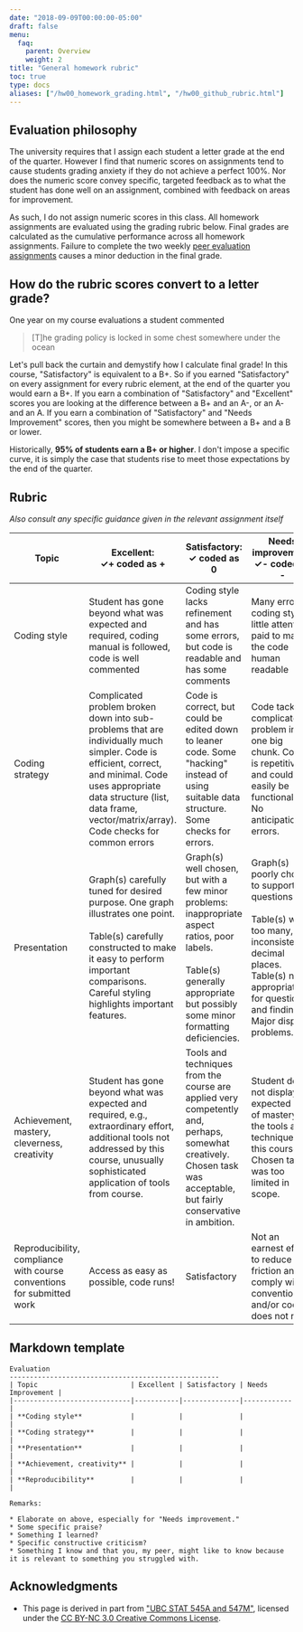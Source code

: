 ```yaml
---
date: "2018-09-09T00:00:00-05:00"
draft: false
menu:
  faq:
    parent: Overview
    weight: 2
title: "General homework rubric"
toc: true
type: docs
aliases: ["/hw00_homework_grading.html", "/hw00_github_rubric.html"]
---
```


## Evaluation philosophy

The university requires that I assign each student a letter grade at the end of the quarter. However I find that numeric scores on assignments tend to cause students grading anxiety if they do not achieve a perfect 100%. Nor does the numeric score convey specific, targeted feedback as to what the student has done well on an assignment, combined with feedback on areas for improvement.

As such, I do not assign numeric scores in this class. All homework assignments are evaluated using the grading rubric below. Final grades are calculated as the cumulative performance across all homework assignments. Failure to complete the two weekly [peer evaluation assignments](/faq/peer-evaluations/) causes a minor deduction in the final grade.

## How do the rubric scores convert to a letter grade?

One year on my course evaluations a student commented

> [T]he grading policy is locked in some chest somewhere under the ocean

Let's pull back the curtain and demystify how I calculate final grade! In this course, "Satisfactory" is equivalent to a B+. So if you earned "Satisfactory" on every assignment for every rubric element, at the end of the quarter you would earn a B+. If you earn a combination of "Satisfactory" and "Excellent" scores you are looking at the difference between a B+ and an A-, or an A- and an A. If you earn a combination of "Satisfactory" and "Needs Improvement" scores, then you might be somewhere between a B+ and a B or lower.

Historically, **95% of students earn a B+ or higher**. I don't impose a specific curve, it is simply the case that students rise to meet those expectations by the end of the quarter.

## Rubric

*Also consult any specific guidance given in the relevant assignment itself*

Topic| Excellent: <br> ✓+ coded as +  | Satisfactory: <br> ✓ coded as 0  |Needs improvement: <br> ✓- coded as - |
|-----------| ---------------------- |--------------------------| ----------------------|
|Coding style| Student has gone beyond what was expected and required, coding manual is followed, code is well commented | Coding style lacks refinement and has some errors, but code is readable and has some comments | Many errors in coding style, little attention paid to making the code human readable|
|Coding strategy| Complicated problem broken down into sub-problems that are individually much simpler. Code is efficient, correct, and minimal. Code uses appropriate data structure (list, data frame, vector/matrix/array). Code checks for common errors  | Code is correct, but could be edited down to leaner code. Some "hacking" instead of using suitable data structure. Some checks for errors. |   Code tackles complicated problem in one big chunk. Code is repetitive and could easily be functionalized. No anticipation of errors. |
|Presentation | Graph(s) carefully tuned for desired purpose. One graph illustrates one point. <br><br> Table(s) carefully constructed to make it easy to perform important comparisons. Careful styling highlights important features.| Graph(s) well chosen, but with a few minor problems: inappropriate aspect ratios, poor labels. <br><br> Table(s) generally appropriate but possibly some minor formatting deficiencies. | Graph(s) poorly chosen to support questions. <br><br> Table(s) with too many, or inconsistent, decimal places. Table(s) not appropriate for questions and findings. Major display problems.|
|Achievement, mastery, cleverness, creativity|Student has gone beyond what was expected and required, e.g., extraordinary effort, additional tools not addressed by this course, unusually sophisticated application of tools from course.|Tools and techniques from the course are applied very competently and, perhaps, somewhat creatively. Chosen task was acceptable, but fairly conservative in ambition.|Student does not display the expected level of mastery of the tools and techniques in this course. Chosen task was too limited in scope.|
|Reproducibility, compliance with course conventions for submitted work|Access as easy as possible, code runs! | Satisfactory | Not an earnest effort to reduce friction and comply with conventions  and/or code does not run|

## Markdown template

```
Evaluation
----------------------------------------------------
| Topic                       | Excellent | Satisfactory | Needs Improvement |
|-----------------------------|-----------|--------------|------------|
| **Coding style**            |           |              |            |
| **Coding strategy**         |           |              |            |
| **Presentation**            |           |              |            |
| **Achievement, creativity** |           |              |            |
| **Reproducibility**         |           |              |            |

Remarks:

* Elaborate on above, especially for "Needs improvement."
* Some specific praise?
* Something I learned?
* Specific constructive criticism?
* Something I know and that you, my peer, might like to know because it is relevant to something you struggled with.
```

## Acknowledgments


* This page is derived in part from ["UBC STAT 545A and 547M"](http://stat545.com), licensed under the [CC BY-NC 3.0 Creative Commons License](https://creativecommons.org/licenses/by-nc/3.0/).
